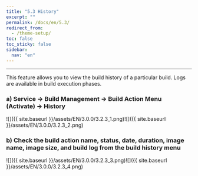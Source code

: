 ```yaml
---
title: "5.3 History"
excerpt: ""
permalink: /docs/en/5.3/
redirect_from:
  - /theme-setup/
toc: false
toc_sticky: false
sidebar:
  nav: "en"
---
```



---

This feature allows you to view the build history of a particular build. Logs are available in build execution phases.

### a\) Service → Build Management → Build Action Menu \(Activate\) → History
![]({{ site.baseurl }}/assets/EN/3.0.0/3.2.3_1.png)![]({{ site.baseurl }}/assets/EN/3.0.0/3.2.3_2.png)

### b\) Check the build action name, status, date, duration, image name, image size, and build log from the build history menu
![]({{ site.baseurl }}/assets/EN/3.0.0/3.2.3_3.png)![]({{ site.baseurl }}/assets/EN/3.0.0/3.2.3_4.png)
